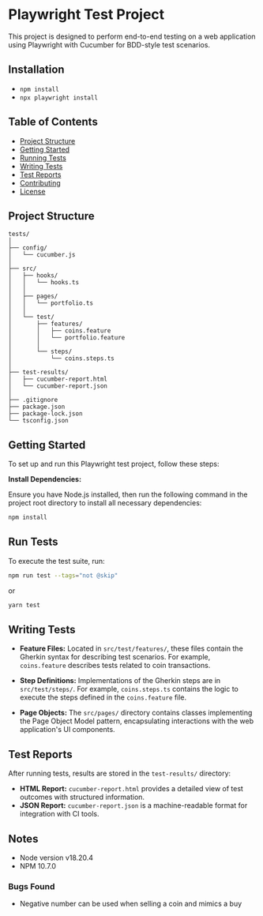 # Playwright Test Project

This project is designed to perform end-to-end testing on a web application using Playwright with Cucumber for BDD-style test scenarios.
## Installation
- `npm install`
- `npx playwright install`
## Table of Contents

- [Project Structure](#project-structure)
- [Getting Started](#getting-started)
- [Running Tests](#running-tests)
- [Writing Tests](#writing-tests)
- [Test Reports](#test-reports)
- [Contributing](#contributing)
- [License](#license)

## Project Structure

```
tests/
│
├── config/                
│   └── cucumber.js            
│
├── src/
│   ├── hooks/              
│   │   └── hooks.ts
│   │
│   ├── pages/               
│   │   └── portfolio.ts        
│   │
│   └── test/
│       ├── features/          
│       │   ├── coins.feature
│       │   └── portfolio.feature
│       │
│       └── steps/            
│           └── coins.steps.ts
│
├── test-results/             
│   ├── cucumber-report.html
│   └── cucumber-report.json
│
├── .gitignore                 
├── package.json               
├── package-lock.json          
└── tsconfig.json              
```

## Getting Started

To set up and run this Playwright test project, follow these steps:

**Install Dependencies:**

   Ensure you have Node.js installed, then run the following command in the project root directory to install all necessary dependencies:

   ```bash
   npm install
   ```
   

## Run Tests

To execute the test suite, run:

```bash
npm run test --tags="not @skip"
```
or
```bash
yarn test
```  

## Writing Tests

- **Feature Files:** Located in `src/test/features/`, these files contain the Gherkin syntax for describing test scenarios. For example, `coins.feature` describes tests related to coin transactions.

- **Step Definitions:** Implementations of the Gherkin steps are in `src/test/steps/`. For example, `coins.steps.ts` contains the logic to execute the steps defined in the `coins.feature` file.

- **Page Objects:** The `src/pages/` directory contains classes implementing the Page Object Model pattern, encapsulating interactions with the web application's UI components.

## Test Reports

After running tests, results are stored in the `test-results/` directory:

- **HTML Report:** `cucumber-report.html` provides a detailed view of test outcomes with structured information.
- **JSON Report:** `cucumber-report.json` is a machine-readable format for integration with CI tools.

## Notes
- Node version v18.20.4 
- NPM 10.7.0

### Bugs Found
- Negative number can be used when selling a coin and mimics a buy